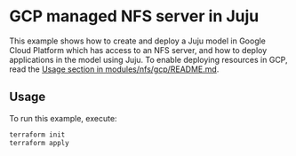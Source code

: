 # GCP managed NFS server in Juju

This example shows how to create and deploy a Juju model in Google Cloud Platform which has
access to an NFS server, and how to deploy applications in the model using Juju. To enable
deploying resources in GCP, read the [Usage section in modules/nfs/gcp/README.md](../../../modules/nfs/gcp/README.md#usage).

## Usage

To run this example, execute:

```bash
terraform init
terraform apply
```
